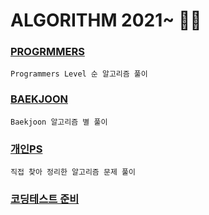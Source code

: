 # ALGORITHM 2021~ 👩‍💻

### [PROGRMMERS][1link]

[1link]:https://github.com/kimhyeyun/Alogrithm/tree/main/PROGRAMMERS
``` 
Programmers Level 순 알고리즘 풀이
```

### [BAEKJOON](https://github.com/kimhyeyun/Alogrithm/tree/main/BAEKJOON)
```
Baekjoon 알고리즘 별 풀이
```

### [개인PS](https://github.com/kimhyeyun/Alogrithm/tree/main/개인PS)
```
직접 찾아 정리한 알고리즘 문제 풀이
```

### [코딩테스트 준비](https://github.com/kimhyeyun/Alogrithm/tree/main/코딩테스트준비)
